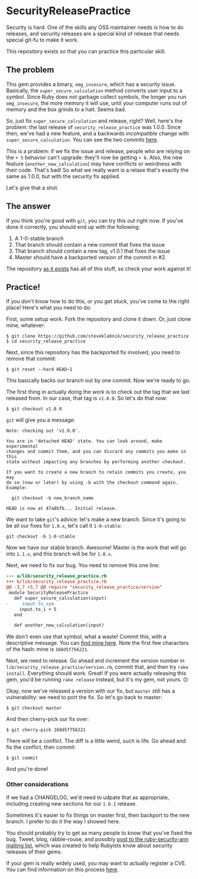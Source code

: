 # SecurityReleasePractice

Security is hard. One of the skills any OSS maintainer needs is how to do
releases, and security releases are a special kind of release that needs
special git-fu to make it work.

This repository exists so that you can practice this particular skill.

## The problem

This gem provides a binary, `omg_insecure`, which has a security issue.
Basically, the `super_secure_calculation` method converts user input to a
symbol. Since Ruby does not garbage collect symbols, the longer you run
`omg_insecure`, the more memory it will use, until your computer runs out of
memory and the box grinds to a halt. Seems bad.

So, just fix `super_secure_calculation` and release, right? Well, here's the
problem: the last release of `security_release_practice` was 1.0.0. Since
then, we've had a new feature, and a backwards incompatible change with
`super_secure_calculation`. You can see the two commits
[here](https://github.com/steveklabnik/security_release_practice/compare/v1.0.0...master).

This is a problem: if we fix the issue and release, people who are relying on
the `+ 5` behavior can't upgrade: they'll now be getting `+ 6`. Also, the new
feature (`another_new_calculation`) may have conflicts or weirdness with their
code. That's bad! So what we really want is a relase that's exactly the
same as 1.0.0, but with the security fix applied.

Let's give that a shot.

## The answer

If you think you're good with `git`, you can try this out right now. If you've
done it correctly, you should end up with the following:

1. A 1-0-stable branch
2. That branch should contain a new commit that fixes the issue
3. That branch should contain a new tag, v1.0.1 that fixes the issue
4. Master should have a backported version of the commit in #2.

The repository [as it
exists](https://github.com/steveklabnik/security_release_practice) has all of
this stuff, so check your work against it!

## Practice!

If you _don't_ know how to do this, or you get stuck, you've come to the
right place! Here's what you need to do:

First, some setup work. Fork the repository and clone it down. Or, just clone
mine, whatever:

```
$ git clone https://github.com/steveklabnik/security_release_practice
$ cd security_release_practice
```

Next, since this repository has the backported fix involved, you need
to remove that commit:

```
$ git reset --hard HEAD~1
```

This basically backs our branch out by one commit. Now we're ready to go.

The first thing in actually doing the work is to check out the tag that
we last released from. In our case, that tag is `v1.0.0`. So let's do that
now:

```
$ git checkout v1.0.0
```

`git` will give you a message:

```
Note: checking out 'v1.0.0'.

You are in 'detached HEAD' state. You can look around, make experimental
changes and commit them, and you can discard any commits you make in this
state without impacting any branches by performing another checkout.

If you want to create a new branch to retain commits you create, you may
do so (now or later) by using -b with the checkout command again. Example:

  git checkout -b new_branch_name

HEAD is now at 47a8bfb... Initial release.
```

We want to take `git`'s advice: let's make a new branch. Since it's going to
be all our fixes for `1.0.x`, let's call it `1-0-stable`:

```
git checkout -b 1-0-stable
```

Now we have our stable branch. Awesome! Master is the work that will go into
`1.1.x`, and this branch will be for `1.0.x`.

Next, we need to fix our bug. You need to remove this one line:

```diff
--- a/lib/security_release_practice.rb
+++ b/lib/security_release_practice.rb
@@ -3,7 +3,7 @@ require "security_release_practice/version"
 module SecurityReleasePractice
   def super_secure_calculation(input)
-     input.to_sym
     input.to_i + 5
   end

   def another_new_calculation(input)
```

We don't even use that symbol, what a waste! Commit this, with a descriptive
message. You can [find mine here](https://github.com/steveklabnik/security_release_practice/commit/168d5f756221ed43b0c67569ac82429f0b391504).
Note the first few characters of the hash: mine is `168d5f756221`.

Next, we need to release. Go ahead and increment the version number in
`lib/security_release_practice/version.rb`, commit that, and then try
`rake install`. Everything should work. Great! If you were actually releasing
this gem, you'd be running `rake release` instead, but it's my gem, not
yours. 😗

Okay, now we've released a version with our fix, but `master` still has a
vulnerability: we need to port the fix. So let's go back to master:

```
$ git checkout master
```

And then cherry-pick our fix over:

```
$ git cherry-pick 168d5f756221
```

There will be a conflict. The diff is a little weird, such is life. Go ahead
and fix the conflict, then commit:

```
$ git commit
```

And you're done!

### Other considerations

If we had a CHANGELOG, we'd need to udpate that as appropriate, including
creating new sections for our `1.0.1` release.

Sometimes it's easier to fix things on master first, then backport to the new
branch. I prefer to do it the way I showed here.

You should probably try to get as many people to know that you've fixed the
bug. Tweet, blog, rabble-rouse, and possibly [post to the ruby-security-ann
mailing list](https://groups.google.com/forum/#!forum/ruby-security-ann), which
was created to help Rubyists know about security releases of their gems.

If your gem is really widely used, you may want to actually register a CVE.
You can find information on this process [here](https://groups.google.com/forum/#!forum/ruby-security-ann).
